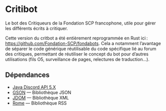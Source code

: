 # Critibot
Le bot des Critiqueurs de la Fondation SCP francophone, utile pour gérer les différents écrits à critiquer.

Cette version du critbot a été entièrement reprogrammée en Rust ici : https://github.com/Fondation-SCP/fondabots. Cela a notamment l’avantage de séparer le code générique réutilisable du code spécifique lié au forum des critiques, permettant de réutiliser le concept du bot pour d’autres utilisations (fils O5, surveillance de pages, relectures de traduction…).

## Dépendances
* [Java Discord API 5.X](https://github.com/DV8FromTheWorld/JDA)
* [GSON](https://github.com/google/gson) — Bibliothèque JSON
* [JDOM](http://jdom.org) — Bibliothèque XML
* [Rome](https://github.com/rometools/rome) — Bibliothèque RSS
